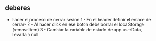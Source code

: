 ## deberes

- hacer el proceso de cerrar sesion
  1 - En el header definir el enlace de cerrar-
  2 - Al hacer click en ese boton debe borrar el localStorage (removeItem)
  3 - Cambiar la variable de estado de app userData, llevarla a null
